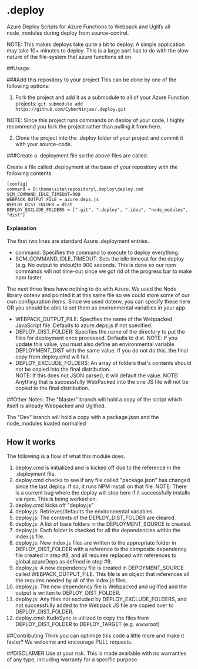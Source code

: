 # .deploy
Azure Deploy Scripts for Azure Functions to Webpack and Uglify all node_modules during deploy from source-control.

NOTE: This makes deploys take quite a bit to deploy. A simple application may take 10+ minutes to deploy. This is a large part has to do with the slow nature of the file-system that azure functions sit on.

##Usage:

###Add this repository to your project
This can be done by one of the following options:

1. Fork the project and add it as a submodule to all of your Azure Function projects:
```git submodule add https://github.com/CyberNinjas/.deploy.git```

NOTE: Since this project runs commands on deploy of your code, I highly recommend you fork the project rather than pulling it from here. 

2. Clone the project into the .deploy folder of your project and commit it with your source-code.

###Create a .deployment file so the above files are called.

Create a file called .deployment at the base of your repository with the following contents
```
[config]
command = D:\home\site\repository\.deploy\deploy.cmd
SCM_COMMAND_IDLE_TIMEOUT=900
WEBPACK_OUTPUT_FILE = azure.deps.js
DEPLOY_DIST_FOLDER = dist
DEPLOY_EXCLUDE_FOLDERS = [".git", ".deploy", ".idea", "node_modules", "dist"]
```
#### Explanation

The first two lines are standard Azure .deployment entries.
* command: Specifies the command to execute to deploy everything.
* SCM_COMMAND_IDLE_TIMEOUT: Sets the idle timeout for the deploy (e.g. No output to stdout)to 900 seconds. This is done so our npm commands will not time-out since we got rid of the progress bar to make npm faster.

The next three lines have nothing to do with Azure. We used the Node library dotenv and pointed it at this same file so we could store some of our own configuration items. Since we used dotenv, you can specify these here OR you should be able to set them as environmental variables in your app.
* WEBPACK_OUTPUT_FILE: Specifies the name of the Webpacked JavaScript file. Defaults to azure.deps.js if not specified.
* DEPLOY_DIST_FOLDER: Specifies the name of the directory to put the files for deployment once processed. Defaults to dist.
NOTE: If you update this value, you must also define an environmental variable DEPLOYMENT_DIST with the same value. If you do not do this, the final copy from deploy.cmd will fail. 
* DEPLOY_EXCLUDE_FOLDERS: An array of folders that's contents should not be copied into the final distribution.   
NOTE: If this does not JSON.parse(), it will default the value.
NOTE: Anything that is successfully WebPacked into the one JS file will not be copied to the final distribution.


##Other Notes:
The "Master" branch will hold a copy of the script which itself is already Webpacked and Uglified.

The "Dev" branch will hold a copy with a package.json and the node_modules loaded normalled

## How it works
The following is a flow of what this module does.
1. deploy.cmd is initialized and is kicked off due to the reference in the .deployment file.
2. deploy.cmd checks to see if any file called "package.json" has changed since the last deploy. If so, it runs NPM install on that file.
NOTE: There is a current bug where the deploy will stop here if it successfully installs via npm. This is being worked on.
2. deploy.cmd kicks off "deploy.js"
3. deploy.js: Retrieves/defaults the environmental variables.
4. deploy.js: The contents of the DEPLOY_DIST_FOLDER are cleared.
5. deploy.js: A list of base folders in the DEPLOYMENT_SOURCE is created.
6. deploy.js: Each folder is checked for all the dependencies within the index.js file.
7. deploy.js: New index.js files are written to the appropriate folder in DEPLOY_DIST_FOLDER with a reference to the composite dependency file created in step #8, and all requires replaced with references to global.azureDeps as defined in step #8. 
8. deploy.js: A new dependency file is created in DEPOYMENT_SOURCE called WEBPACK_OUTPUT_FILE. This file is an object that references all the requires needed by all of the index.js files.
9. deploy.js: The new dependency file is Webpacked and uglified and the output is written to DEPLOY_DIST_FOLDER.
10. deploy.js: Any files not excluded by DEPLOY_EXCLUDE_FOLDERS, and not successfully added to the Webpack JS file are copied over to DEPLOY_DIST_FOLDER.
11. deploy.cmd: KudoSync is utilized to copy the files from DEPLOY_DIST_FOLDER to DEPLOY_TARGET (e.g. wwwroot)


##Contributing
Think you can optimize this code a little more and make it faster? We welcome and encourage PULL requests.

##DISCLAIMER
Use at your risk. This is made available with no warranties of any type, including warranty for a specific purpose.






